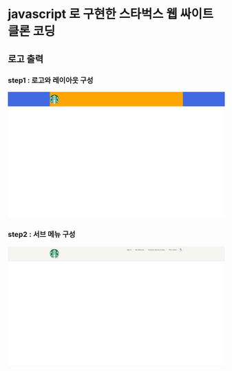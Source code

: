 #  javascript 로 구현한 스타벅스 웹 싸이트 클론 코딩 

## 로고 출력
### step1 : 로고와 레이아웃 구성
![#3](./md_img/1.png)

### step2 : 서브 메뉴 구성
![#3](./md_img/2.png)